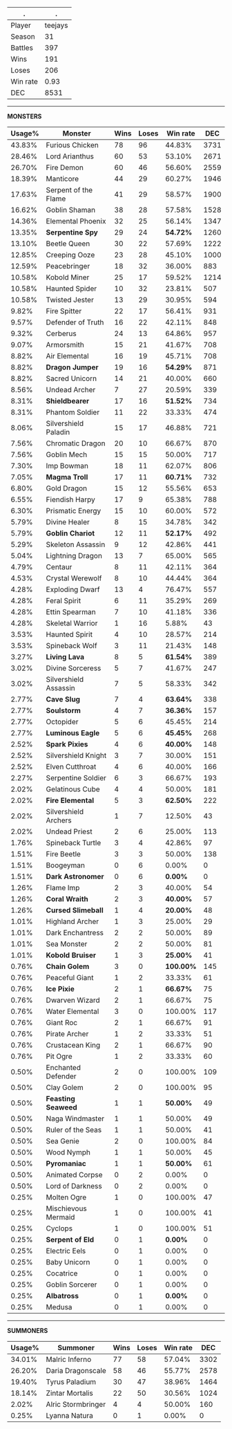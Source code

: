 .|.
|-|-
Player|teejays
Season|31
Battles|397
Wins|191
Loses|206
Win rate|0.93
DEC|8531

---
**MONSTERS**

Usage%|Monster|Wins|Loses|Win rate|DEC|
-|-|-|-|-|-|
43.83%|Furious Chicken|78|96|44.83%|3731|
28.46%|Lord Arianthus|60|53|53.10%|2671|
26.70%|Fire Demon|60|46|56.60%|2559|
18.39%|Manticore|44|29|60.27%|1946|
17.63%|Serpent of the Flame|41|29|58.57%|1900|
16.62%|Goblin Shaman|38|28|57.58%|1528|
14.36%|Elemental Phoenix|32|25|56.14%|1347|
13.35%|**Serpentine Spy**|29|24|**54.72%**|1260|
13.10%|Beetle Queen|30|22|57.69%|1222|
12.85%|Creeping Ooze|23|28|45.10%|1000|
12.59%|Peacebringer|18|32|36.00%|883|
10.58%|Kobold Miner|25|17|59.52%|1214|
10.58%|Haunted Spider|10|32|23.81%|507|
10.58%|Twisted Jester|13|29|30.95%|594|
9.82%|Fire Spitter|22|17|56.41%|931|
9.57%|Defender of Truth|16|22|42.11%|848|
9.32%|Cerberus|24|13|64.86%|957|
9.07%|Armorsmith|15|21|41.67%|708|
8.82%|Air Elemental|16|19|45.71%|708|
8.82%|**Dragon Jumper**|19|16|**54.29%**|871|
8.82%|Sacred Unicorn|14|21|40.00%|660|
8.56%|Undead Archer|7|27|20.59%|339|
8.31%|**Shieldbearer**|17|16|**51.52%**|734|
8.31%|Phantom Soldier|11|22|33.33%|474|
8.06%|Silvershield Paladin|15|17|46.88%|721|
7.56%|Chromatic Dragon|20|10|66.67%|870|
7.56%|Goblin Mech|15|15|50.00%|717|
7.30%|Imp Bowman|18|11|62.07%|806|
7.05%|**Magma Troll**|17|11|**60.71%**|732|
6.80%|Gold Dragon|15|12|55.56%|653|
6.55%|Fiendish Harpy|17|9|65.38%|788|
6.30%|Prismatic Energy|15|10|60.00%|572|
5.79%|Divine Healer|8|15|34.78%|342|
5.79%|**Goblin Chariot**|12|11|**52.17%**|492|
5.29%|Skeleton Assassin|9|12|42.86%|441|
5.04%|Lightning Dragon|13|7|65.00%|565|
4.79%|Centaur|8|11|42.11%|364|
4.53%|Crystal Werewolf|8|10|44.44%|364|
4.28%|Exploding Dwarf|13|4|76.47%|557|
4.28%|Feral Spirit|6|11|35.29%|269|
4.28%|Ettin Spearman|7|10|41.18%|336|
4.28%|Skeletal Warrior|1|16|5.88%|43|
3.53%|Haunted Spirit|4|10|28.57%|214|
3.53%|Spineback Wolf|3|11|21.43%|148|
3.27%|**Living Lava**|8|5|**61.54%**|389|
3.02%|Divine Sorceress|5|7|41.67%|247|
3.02%|Silvershield Assassin|7|5|58.33%|342|
2.77%|**Cave Slug**|7|4|**63.64%**|338|
2.77%|**Soulstorm**|4|7|**36.36%**|157|
2.77%|Octopider|5|6|45.45%|214|
2.77%|**Luminous Eagle**|5|6|**45.45%**|268|
2.52%|**Spark Pixies**|4|6|**40.00%**|148|
2.52%|Silvershield Knight|3|7|30.00%|151|
2.52%|Elven Cutthroat|4|6|40.00%|166|
2.27%|Serpentine Soldier|6|3|66.67%|193|
2.02%|Gelatinous Cube|4|4|50.00%|181|
2.02%|**Fire Elemental**|5|3|**62.50%**|222|
2.02%|Silvershield Archers|1|7|12.50%|43|
2.02%|Undead Priest|2|6|25.00%|113|
1.76%|Spineback Turtle|3|4|42.86%|97|
1.51%|Fire Beetle|3|3|50.00%|138|
1.51%|Boogeyman|0|6|0.00%|0|
1.51%|**Dark Astronomer**|0|6|**0.00%**|0|
1.26%|Flame Imp|2|3|40.00%|54|
1.26%|**Coral Wraith**|2|3|**40.00%**|57|
1.26%|**Cursed Slimeball**|1|4|**20.00%**|48|
1.01%|Highland Archer|1|3|25.00%|29|
1.01%|Dark Enchantress|2|2|50.00%|89|
1.01%|Sea Monster|2|2|50.00%|81|
1.01%|**Kobold Bruiser**|1|3|**25.00%**|41|
0.76%|**Chain Golem**|3|0|**100.00%**|145|
0.76%|Peaceful Giant|1|2|33.33%|61|
0.76%|**Ice Pixie**|2|1|**66.67%**|75|
0.76%|Dwarven Wizard|2|1|66.67%|75|
0.76%|Water Elemental|3|0|100.00%|117|
0.76%|Giant Roc|2|1|66.67%|91|
0.76%|Pirate Archer|1|2|33.33%|51|
0.76%|Crustacean King|2|1|66.67%|90|
0.76%|Pit Ogre|1|2|33.33%|60|
0.50%|Enchanted Defender|2|0|100.00%|109|
0.50%|Clay Golem|2|0|100.00%|95|
0.50%|**Feasting Seaweed**|1|1|**50.00%**|49|
0.50%|Naga Windmaster|1|1|50.00%|49|
0.50%|Ruler of the Seas|1|1|50.00%|41|
0.50%|Sea Genie|2|0|100.00%|84|
0.50%|Wood Nymph|1|1|50.00%|45|
0.50%|**Pyromaniac**|1|1|**50.00%**|61|
0.50%|Animated Corpse|0|2|0.00%|0|
0.50%|Lord of Darkness|0|2|0.00%|0|
0.25%|Molten Ogre|1|0|100.00%|47|
0.25%|Mischievous Mermaid|1|0|100.00%|41|
0.25%|Cyclops|1|0|100.00%|51|
0.25%|**Serpent of Eld**|0|1|**0.00%**|0|
0.25%|Electric Eels|0|1|0.00%|0|
0.25%|Baby Unicorn|0|1|0.00%|0|
0.25%|Cocatrice|0|1|0.00%|0|
0.25%|Goblin Sorcerer|0|1|0.00%|0|
0.25%|**Albatross**|0|1|**0.00%**|0|
0.25%|Medusa|0|1|0.00%|0|

---
**SUMMONERS**

Usage%|Summoner|Wins|Loses|Win rate|DEC|
-|-|-|-|-|-|
34.01%|Malric Inferno|77|58|57.04%|3302|
26.20%|Daria Dragonscale|58|46|55.77%|2578|
19.40%|Tyrus Paladium|30|47|38.96%|1464|
18.14%|Zintar Mortalis|22|50|30.56%|1024|
2.02%|Alric Stormbringer|4|4|50.00%|160|
0.25%|Lyanna Natura|0|1|0.00%|0|
